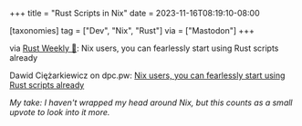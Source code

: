 +++
title = "Rust Scripts in Nix"
date = 2023-11-16T08:19:10-08:00

[taxonomies]
tag = ["Dev", "Nix", "Rust"]
via = ["Mastodon"]
+++

via [Rust Weekly 🦀](https://mastodon.social/@rust_discussions/111419005202208972): Nix users, you can fearlessly start using Rust scripts already

<!-- more -->

Dawid Ciężarkiewicz on dpc.pw: [Nix users, you can fearlessly start using Rust scripts already](https://dpc.pw/posts/nix-users-you-can-start-using-rust-scripts-already/)

_My take: I haven't wrapped my head around Nix, but this counts as a small upvote to look into it more._
